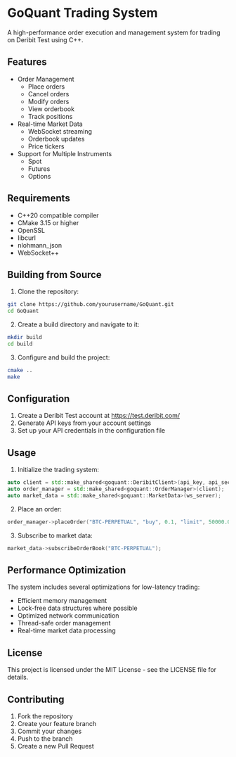 # GoQuant Trading System

A high-performance order execution and management system for trading on Deribit Test using C++.

## Features

- Order Management
  - Place orders
  - Cancel orders
  - Modify orders
  - View orderbook
  - Track positions
- Real-time Market Data
  - WebSocket streaming
  - Orderbook updates
  - Price tickers
- Support for Multiple Instruments
  - Spot
  - Futures
  - Options

## Requirements

- C++20 compatible compiler
- CMake 3.15 or higher
- OpenSSL
- libcurl
- nlohmann_json
- WebSocket++

## Building from Source

1. Clone the repository:
```bash
git clone https://github.com/yourusername/GoQuant.git
cd GoQuant
```

2. Create a build directory and navigate to it:
```bash
mkdir build
cd build
```

3. Configure and build the project:
```bash
cmake ..
make
```

## Configuration

1. Create a Deribit Test account at https://test.deribit.com/
2. Generate API keys from your account settings
3. Set up your API credentials in the configuration file

## Usage

1. Initialize the trading system:
```cpp
auto client = std::make_shared<goquant::DeribitClient>(api_key, api_secret);
auto order_manager = std::make_shared<goquant::OrderManager>(client);
auto market_data = std::make_shared<goquant::MarketData>(ws_server);
```

2. Place an order:
```cpp
order_manager->placeOrder("BTC-PERPETUAL", "buy", 0.1, "limit", 50000.0);
```

3. Subscribe to market data:
```cpp
market_data->subscribeOrderBook("BTC-PERPETUAL");
```

## Performance Optimization

The system includes several optimizations for low-latency trading:

- Efficient memory management
- Lock-free data structures where possible
- Optimized network communication
- Thread-safe order management
- Real-time market data processing

## License

This project is licensed under the MIT License - see the LICENSE file for details.

## Contributing

1. Fork the repository
2. Create your feature branch
3. Commit your changes
4. Push to the branch
5. Create a new Pull Request 